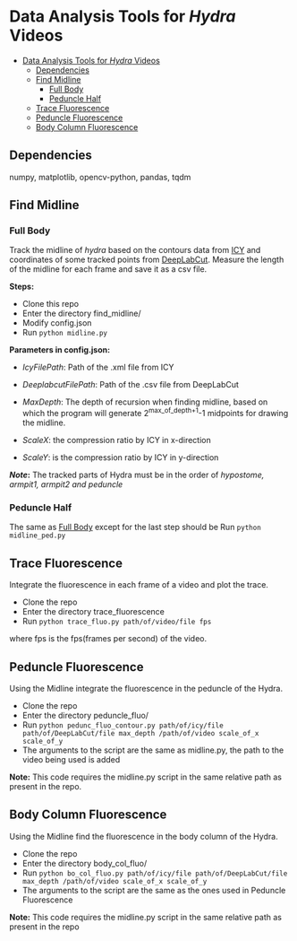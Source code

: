 # Data Analysis Tools for *Hydra* Videos

- [Data Analysis Tools for *Hydra* Videos](#data-analysis-tools-for-hydra-videos)
  - [Dependencies](#dependencies)
  - [Find Midline](#find-midline)
    - [Full Body](#full-body)
    - [Peduncle Half](#peduncle-half)
  - [Trace Fluorescence](#trace-fluorescence)
  - [Peduncle Fluorescence](#peduncle-fluorescence)
  - [Body Column Fluorescence](#body-column-fluorescence)

## Dependencies
numpy, matplotlib, opencv-python, pandas, tqdm

## Find Midline

### Full Body

Track the midline of *hydra* based on the contours data from [ICY](http://icy.bioimageanalysis.org/) and coordinates of some tracked points from [DeepLabCut](https://github.com/AlexEMG/DeepLabCut). Measure the length of the midline for each frame and save it as a csv file.

**Steps:**

- Clone this repo
- Enter the directory find_midline/
- Modify config.json
- Run `python midline.py`

**Parameters in config.json:**

- _IcyFilePath_: Path of the .xml file from ICY

- _DeeplabcutFilePath_: Path of the .csv file from DeepLabCut
  
- _MaxDepth_: The depth of recursion when finding midline, based on which the program will generate 2<sup>max\_of\_depth+1</sup>-1 midpoints for drawing the midline.

- _ScaleX_: the compression ratio by ICY in x-direction

- _ScaleY_: is the compression ratio by ICY in y-direction

**_Note_:** The tracked parts of Hydra must be in the order of *hypostome, armpit1, armpit2 and peduncle*

### Peduncle Half

The same as [Full Body](#full-body) except for the last step should be Run `python midline_ped.py`

## Trace Fluorescence

Integrate the fluorescence in each frame of a video and plot the trace.

- Clone the repo
- Enter the directory trace_fluorescence
- Run `python trace_fluo.py path/of/video/file fps`

where fps is the fps(frames per second) of the video.

## Peduncle Fluorescence

Using the Midline integrate the fluorescence in the peduncle of the Hydra.

- Clone the repo
- Enter the directory peduncle_fluo/
- Run `python pedunc_fluo_contour.py path/of/icy/file path/of/DeepLabCut/file max_depth /path/of/video scale_of_x scale_of_y`
- The arguments to the script are the same as midline.py, the path to the video being used is added

**Note:** This code requires the midline.py script in the same relative path as present in the repo.

## Body Column Fluorescence

Using the Midline find the fluorescence in the body column of the Hydra.

- Clone the repo
- Enter the directory body_col\_fluo/
- Run `python bo_col_fluo.py path/of/icy/file path/of/DeepLabCut/file max_depth /path/of/video scale_of_x scale_of_y`
- The arguments to the script are the same as the ones used in Peduncle Fluorescence

**Note:** This code requires the midline.py script in the same relative path as present in the repo
